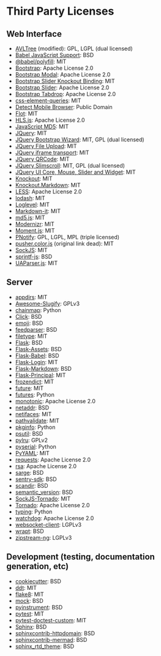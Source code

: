 # Third Party Licenses

## Web Interface

  * [AVLTree](https://gist.github.com/viking/2424106) (modified): GPL, LGPL (dual licensed)
  * [Babel JavaScript Support](https://github.com/mitsuhiko/babel/blob/master/contrib/babel.js): BSD
  * [@babel/polyfill](https://babeljs.io/docs/en/babel-polyfill/): MIT
  * [Bootstrap](http://getbootstrap.com/): Apache License 2.0
  * [Bootstrap Modal](http://jschr.github.io/bootstrap-modal/): Apache License 2.0
  * [Bootstrap Slider Knockout Binding](https://github.com/cosminstefanxp/bootstrap-slider-knockout-binding): MIT
  * [Bootstrap Slider](http://seiyria.com/bootstrap-slider/): Apache License 2.0
  * [Bootstrap Tabdrop](http://www.eyecon.ro/bootstrap-tabdrop): Apache License 2.0
  * [css-element-queries](https://github.com/marcj/css-element-queries): MIT
  * [Detect Mobile Browser](http://detectmobilebrowsers.com/): Public Domain
  * [Flot](http://www.flotcharts.org/): MIT
  * [HLS.js](https://github.com/video-dev/hls.js): Apache License 2.0
  * [JavaScript MD5](https://github.com/blueimp/JavaScript-MD5): MIT
  * [JQuery](http://jquery.com/): MIT
  * [JQuery Bootstrap Wizard](http://github.com/VinceG/twitter-bootstrap-wizard): MIT, GPL (dual licensed)
  * [JQuery File Upload](https://github.com/blueimp/jQuery-File-Upload): MIT
  * [JQuery iframe transport](https://github.com/blueimp/jQuery-File-Upload/blob/master/js/jquery.iframe-transport.js): MIT
  * [JQuery QRCode](http://larsjung.de/jquery-qrcode/): MIT
  * [JQuery Slimscroll](http://rocha.la/jQuery-slimScroll): MIT, GPL (dual licensed)
  * [JQuery UI Core, Mouse, Slider and Widget](http://jqueryui.com): MIT
  * [Knockout](http://knockoutjs.com/): MIT
  * [Knockout.Markdown](https://github.com/grofit/knockout.markdown): MIT
  * [LESS](http://lesscss.org): Apache License 2.0
  * [lodash](https://lodash.com): MIT
  * [Loglevel](https://github.com/pimterry/loglevel): MIT
  * [Markdown-it](https://markdown-it.github.io/): MIT
  * [md5.js](https://blueimp.github.io/JavaScript-MD5/): MIT
  * [Modernizr](http://modernizr.com): MIT
  * [Moment.js](http://momentjs.com/): MIT
  * [PNotify](http://sciactive.com/pnotify/): GPL, LGPL, MPL (triple licensed)
  * [pusher.color.js](http://cache.preserve.io/5g18q0pw/index.html) (original link dead): MIT
  * [SockJS](https://github.com/sockjs/sockjs-client): MIT
  * [sprintf-js](http://alexei.ro/): BSD
  * [UAParser.js](https://faisalman.github.io/ua-parser-js/): MIT

## Server

  * [appdirs](http://github.com/ActiveState/appdirs): MIT
  * [Awesome-Slugify](https://pypi.python.org/pypi/awesome-slugify): GPLv3
  * [chainmap](https://bitbucket.org/jeunice/chainmap): Python
  * [Click](http://click.pocoo.org/): BSD
  * [emoji](https://github.com/carpedm20/emoji/): BSD
  * [feedparser](https://github.com/kurtmckee/feedparser): BSD
  * [filetype](https://h2non.github.io/filetype.py/): MIT
  * [Flask](http://flask.pocoo.org/): BSD
  * [Flask-Assets](http://github.com/miracle2k/flask-assets): BSD
  * [Flask-Babel](http://github.com/mitsuhiko/flask-babel): BSD
  * [Flask-Login](https://github.com/maxcountryman/flask-login): MIT
  * [Flask-Markdown](http://github.com/dcolish/flask-markdown): BSD
  * [Flask-Principal](http://packages.python.org/Flask-Principal/): MIT
  * [frozendict](https://github.com/slezica/python-frozendict): MIT
  * [future](https://python-future.org/): MIT
  * [futures](https://github.com/agronholm/pythonfutures): Python
  * [monotonic](https://github.com/atdt/monotonic): Apache License 2.0
  * [netaddr](https://github.com/drkjam/netaddr/): BSD
  * [netifaces](https://bitbucket.org/al45tair/netifaces): MIT
  * [pathvalidate](https://pathvalidate.readthedocs.io/en/latest/index.html): MIT
  * [pkginfo](http://pypi.python.org/pypi/pkginfo/): Python
  * [psutil](https://github.com/giampaolo/psutil): BSD
  * [pylru](https://github.com/jlhutch/pylru): GPLv2
  * [pyserial](http://pyserial.sourceforge.net/): Python
  * [PyYAML](http://pyyaml.org/wiki/PyYAML): MIT
  * [requests](http://python-requests.org/): Apache License 2.0
  * [rsa](http://stuvel.eu/rsa): Apache License 2.0
  * [sarge](http://sarge.readthedocs.org/): BSD
  * [sentry-sdk](https://github.com/getsentry/sentry-python): BSD
  * [scandir](https://github.com/benhoyt/scandir): BSD
  * [semantic_version](https://github.com/rbarrois/python-semanticversion): BSD
  * [SockJS-Tornado](http://github.com/mrjoes/sockjs-tornado/): MIT
  * [Tornado](http://www.tornadoweb.org/): Apache License 2.0
  * [typing](https://pypi.org/project/typing/): Python
  * [watchdog](http://github.com/gorakhargosh/watchdog): Apache License 2.0
  * [websocket-client](https://github.com/liris/websocket-client): LGPLv3
  * [wrapt](http://wrapt.readthedocs.org/): BSD
  * [zipstream-ng](https://github.com/pR0Ps/zipstream-ng): LGPLv3

## Development (testing, documentation generation, etc)

  * [cookiecutter](https://github.com/cookiecutter/cookiecutter): BSD
  * [ddt](https://github.com/txels/ddt): MIT
  * [flake8](https://gitlab.com/pycqa/flake8): MIT
  * [mock](https://github.com/testing-cabal/mock): BSD
  * [pyinstrument](https://github.com/joerick/pyinstrument): BSD
  * [pytest](https://docs.pytest.org/en/latest/): MIT
  * [pytest-doctest-custom](http://github.com/danilobellini/pytest-doctest-custom): MIT
  * [Sphinx](http://sphinx-doc.org/): BSD
  * [sphinxcontrib-httpdomain](https://bitbucket.org/birkenfeld/sphinx-contrib/src/default/httpdomain/): BSD
  * [sphinxcontrib-mermad](https://github.com/mgaitan/sphinxcontrib-mermaid): BSD
  * [sphinx_rtd_theme](https://github.com/snide/sphinx_rtd_theme/): BSD
